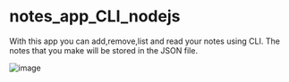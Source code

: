 # notes_app_CLI_nodejs
With this app you can add,remove,list and read your notes using CLI.
The notes that you make will be stored in the JSON file.


![image](https://user-images.githubusercontent.com/50983011/113437303-06cfe500-9404-11eb-8dad-6b9b6d8f6344.png)
